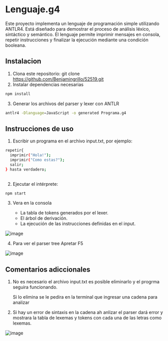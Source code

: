 # Lenguaje.g4

Este proyecto implementa un lenguaje de programación simple utilizando ANTLR4. Está diseñado para demostrar el proceso de análisis léxico, sintáctico y semántico. El lenguaje permite imprimir mensajes en consola, repetir instrucciones y finalizar la ejecución mediante una condición booleana.

## Instalacion

1. Clona este repositorio: git clone https://github.com/Benjamingrillo/52519.git
2. Instalar dependencias necesarias
```sh
npm install
```
3. Generar los archivos del parser y lexer con ANTLR
```sh
antlr4 -Dlanguage=JavaScript -o generated Programa.g4
```

## Instrucciones de uso
1. Escribir un programa en el archivo input.txt, por ejemplo:
```sh
repetir{
  imprimir("Hola!");
  imprimir("Como estas?");
  salir;
} hasta verdadero;
 
```
2. Ejecutar el intérprete:
```sh
npm start
```
3. Vera en la consola

    - La tabla de tokens generados por el lexer.
    - El árbol de derivación.
    - La ejecución de las instrucciones definidas en el input.

![image](https://github.com/user-attachments/assets/eeb9b832-d533-425f-83d3-5312f6e1f447)

4. Para ver el parser tree Apretar F5

![image](https://github.com/user-attachments/assets/f04732ea-d440-46ec-ae4c-f2457e0794a3)

## Comentarios adiccionales
1. No es necesario el archivo input.txt es posible eliminarlo y el progrma seguira funcionando.

    Si lo elimina se le pedira en la terminal que ingresar una cadena para analizar
   
3. Si hay un error de sintaxis en la cadena ah anlizar el parser dará error y mostrara la tabla de lexemas y tokens con cada una de las letras como lexemas.

![image](https://github.com/user-attachments/assets/e124857f-db9f-489a-a337-8161b6f63522)

 
